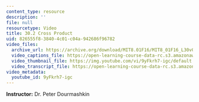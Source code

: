 ```yaml
---
content_type: resource
description: ''
file: null
resourcetype: Video
title: 30.2 Cross Product
uid: 826555f8-3840-4c01-c04a-942686f96782
video_files:
  archive_url: https://archive.org/download/MIT8.01F16/MIT8_01F16_L30v02_360p.mp4
  video_captions_file: https://open-learning-course-data-rc.s3.amazonaws.com/8-01sc-classical-mechanics-fall-2016/df2219beaad655fa9c2a277685a9dd4a_9yFkrh7-igc.vtt
  video_thumbnail_file: https://img.youtube.com/vi/9yFkrh7-igc/default.jpg
  video_transcript_file: https://open-learning-course-data-rc.s3.amazonaws.com/8-01sc-classical-mechanics-fall-2016/9499db96d05ff160ca1c0a31b9c11a32_9yFkrh7-igc.pdf
video_metadata:
  youtube_id: 9yFkrh7-igc
---
```


**Instructor:** Dr. Peter Dourmashkin